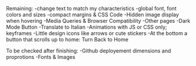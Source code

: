Remaining:
    -change text to match my characteristics
    -global font, font colors and sizes
    -compact margins & CSS Code
    -Hidden image display when hovering
    -Media Queries & Browser Compatibility
    -Other pages
    -Dark Mode Button
    -Translate to Italian
    -Animations with JS or CSS only; keyframes
    -Little design icons like arrows or cute stickers
    -At the bottom a button that scrolls up to home: Turn Back to Home


To be checked after finishing:
    -Github deployement dimensions and proprotions
    -Fonts & Images